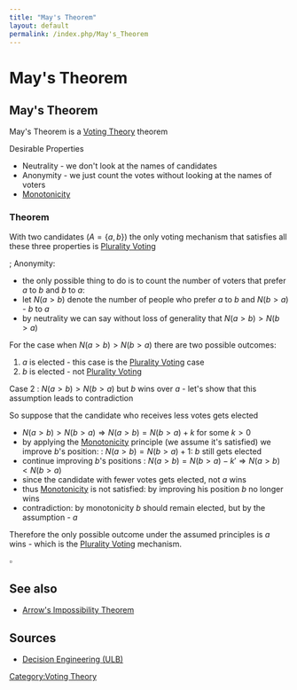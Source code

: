 ```yaml
---
title: "May's Theorem"
layout: default
permalink: /index.php/May's_Theorem
---
```


# May's Theorem

## May's Theorem
May's Theorem is a [Voting Theory](Voting_Theory) theorem

Desirable Properties 
- Neutrality - we don't look at the names of candidates
- Anonymity - we just count the votes without looking at the names of voters
- [Monotonicity](Monotonicity)

### Theorem
With two candidates ($A = \{a, b\}$) the only voting mechanism that satisfies all these three  properties is [Plurality Voting](Plurality_Voting)

; Anonymity:
- the only possible thing to do is to count the number of voters that prefer $a$ to $b$ and $b$ to $a$:
- let $N(a > b)$ denote the number of people who prefer $a$ to $b$ and $N(b > a)$ - $b$ to $a$
- by neutrality we can say without loss of generality that $N(a > b) > N(b > a)$

For the case when $N(a > b) > N(b > a)$ there are two possible outcomes:
1. $a$ is elected - this case is the [Plurality Voting](Plurality_Voting) case
1. $b$ is elected - not [Plurality Voting](Plurality_Voting)

Case 2
: $N(a > b) > N(b > a)$ but $b$ wins over $a$ - let's show that this assumption leads to contradiction

So suppose that the candidate who receives less votes gets elected
- $N(a > b) > N(b > a) \Rightarrow N(a > b) = N(b > a) + k$ for some $k > 0$
- by applying the [Monotonicity](Monotonicity) principle (we assume it's satisfied) we improve $b$'s position:
: $N(a > b) = N(b > a) + 1$: $b$ still gets elected
- continue improving $b$'s positions
: $N(a > b) = N(b > a) - k' \Rightarrow N(a > b) < N(b > a)$
- since the candidate with fewer votes gets elected, not $a$ wins
- thus [Monotonicity](Monotonicity) is not satisfied: by improving his position $b$ no longer wins
- contradiction: by monotonicity $b$ should remain elected, but by the assumption - $a$


Therefore the only possible outcome under the assumed principles is $a$ wins - which is the [Plurality Voting](Plurality_Voting) mechanism.

$\square$


## See also
- [Arrow's Impossibility Theorem](Arrow's_Impossibility_Theorem)

## Sources
- [Decision Engineering (ULB)](Decision_Engineering_(ULB))

[Category:Voting Theory](Category_Voting_Theory)